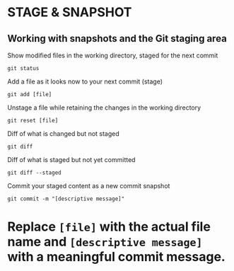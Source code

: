 # STAGE & SNAPSHOT

## Working with snapshots and the Git staging area

Show modified files in the working directory, staged for the next commit

```
git status
```

Add a file as it looks now to your next commit (stage)

```
git add [file]
```

Unstage a file while retaining the changes in the working directory

```
git reset [file]
```

Diff of what is changed but not staged

```
git diff
```

Diff of what is staged but not yet committed

```
git diff --staged
```

Commit your staged content as a new commit snapshot

```
git commit -m "[descriptive message]"
```

# Replace `[file]` with the actual file name and `[descriptive message]` with a meaningful commit message.
